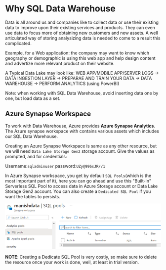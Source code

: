 # Why SQL Data Warehouse

Data is all around us and companies like to collect data or use their existing data to improve upon their existing services and products. They can even use data to focus more of obtaining new customers and new assets. A well articulated way of storing analysizing data is needed to come to a result this complicated.

Example, for a Web application: the company may want to know which geography or demographic is using this web app and help design content and advertize more relevant product on their website.

A Typical Data Lake may look like:
WEB APP/MOBILE APP/SERVER LOGS -> DATA INGESTION LAYER -> PREPARAE AND TRAIN YOUR DATA -> DATA WAREHOUSE -> PERFORM ANALYTICS (using PowerBI)

Note: when working with SQL Data Warehouse, avoid inserting data one by one, but load data as a set.

## Azure Synapse Workspace

To work with Data Warehouse, Azure provides **Azure Synapse Analytics**. The Azure synapse workspace with contains various assets which includes our SQL Data Warehouse.

Creating an Azure Synapse Workspace is same as any other resource, but we will need `Data Lake Storage Gen2` storage account. Give the values as prompted, and for credentials:

Username:`sqladminuser`
password:`UZy@996sJR//1`

In Azure Synapse workspace, you get by default `SQL Pools`(which is the most important part of it), here you can go ahead and use this "Built-in" Serverless SQL Pool to access data in Azure Storage account or Data Lake Storage Gen2 account.
You can also create a `Dedicated SQL Pool` if you want the tables to persists.

![sql pool](./images/24.PNG)

**NOTE**: Creating a Dedicate SQL Pool is very costly, so make sure to delete the resource once your work is done, well, at least in trial version.
